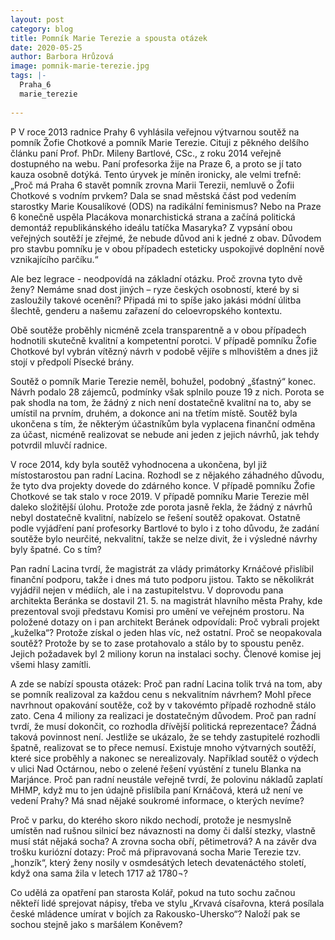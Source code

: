 ```yaml
---
layout: post
category: blog
title: Pomník Marie Terezie a spousta otázek 
date: 2020-05-25
author: Barbora Hrůzová
image: pomnik-marie-terezie.jpg
tags: |-
  Praha_6
  marie_terezie
  
---
```

P
V roce 2013 radnice Prahy 6 vyhlásila veřejnou výtvarnou soutěž na pomník Žofie Chotkové a pomník Marie Terezie.  Cituji z pěkného delšího článku paní Prof. PhDr. Mileny Bartlové, CSc., z roku 2014 veřejně dostupného na webu.  Paní profesorka žije na Praze 6, a proto se jí tato kauza osobně dotýká. Tento úryvek je míněn ironicky, ale velmi trefně:
 „Proč má Praha 6 stavět pomník zrovna Marii Terezii, nemluvě o Žofii Chotkové s vodním prvkem? Dala se snad městská část pod vedením starostky Marie Kousalíkové (ODS) na radikální feminismus? Nebo na Praze 6 konečně uspěla Placákova monarchistická strana a začíná politická demontáž republikánského ideálu tatíčka Masaryka? Z vypsání obou veřejných soutěží je zřejmé, že nebude důvod ani k jedné z obav. Důvodem pro stavbu pomníku je v obou případech esteticky uspokojivé doplnění nově vznikajícího parčíku.“ 
 
Ale bez legrace - neodpovídá na základní otázku. Proč zrovna tyto dvě ženy? Nemáme snad dost jiných – ryze českých osobností, které by si zasloužily takové ocenění? Připadá mi to spíše jako jakási módní úlitba šlechtě, genderu a našemu zařazení do celoevropského kontextu.

Obě soutěže proběhly nicméně zcela transparentně a v obou případech hodnotili skutečně kvalitní a kompetentní porotci. V případě pomníku Žofie Chotkové byl vybrán vítězný návrh v podobě vějíře s mlhovištěm a dnes již stojí v předpolí Písecké brány.

Soutěž o pomník Marie Terezie neměl, bohužel, podobný „šťastný“ konec. Návrh podalo 28 zájemců, podmínky však splnilo pouze 19 z nich. Porota se pak shodla na tom, že žádný z nich není dostatečně kvalitní na to, aby se umístil na prvním, druhém, a dokonce ani na třetím místě. Soutěž byla ukončena s tím, že některým účastníkům byla vyplacena finanční odměna za účast, nicméně realizovat se nebude ani jeden z jejich návrhů, jak tehdy potvrdil mluvčí radnice.  

V roce 2014, kdy byla soutěž vyhodnocena a ukončena, byl již místostarostou pan radní Lacina. Rozhodl se z nějakého záhadného důvodu, že tyto dva projekty dovede do zdárného konce. V případě pomníku Žofie Chotkové se tak stalo v roce 2019. 
V případě pomníku Marie Terezie měl daleko složitější úlohu. Protože zde porota jasně řekla, že žádný z návrhů nebyl dostatečně kvalitní, nabízelo se řešení soutěž opakovat. Ostatně podle vyjádření paní profesorky Bartlové to bylo i z toho důvodu, že zadání soutěže bylo neurčité, nekvalitní, takže se nelze divit, že i výsledné návrhy byly špatné. Co s tím?

Pan radní Lacina tvrdí, že magistrát za vlády primátorky Krnáčové přislíbil finanční podporu, takže i dnes má tuto podporu jistou. Takto se několikrát vyjádřil nejen v médiích, ale i na zastupitelstvu. V doprovodu pana architekta Beránka se dostavil 21. 5. na magistrát hlavního města Prahy, kde prezentoval svoji představu Komisi pro umění ve veřejném prostoru. Na položené dotazy on i pan architekt Beránek odpovídali: Proč vybrali projekt „kuželka“? Protože získal o jeden hlas víc, než ostatní. Proč se neopakovala soutěž? Protože by se to zase protahovalo a stálo by to spoustu peněz. 
Jejich požadavek byl 2 miliony korun na instalaci sochy. Členové komise jej všemi hlasy zamítli. 

A zde se nabízí spousta otázek:
Proč pan radní Lacina tolik trvá na tom, aby se pomník realizoval za každou cenu s nekvalitním návrhem? Mohl přece navrhnout opakování soutěže, což by v takovémto případě rozhodně stálo zato. Cena 4 miliony za realizaci je dostatečným důvodem.
Proč pan radní tvrdí, že musí dokončit, co rozhodla dřívější politická reprezentace? Žádná taková povinnost není. Jestliže se ukázalo, že se tehdy zastupitelé rozhodli špatně, realizovat se to přece nemusí. Existuje mnoho výtvarných soutěží, které sice proběhly a nakonec se nerealizovaly. Například soutěž o výdech v ulici Nad Octárnou, nebo o zelené řešení vyústění z tunelu Blanka na Marjánce. 
Proč pan radní neustále veřejně tvrdí, že polovinu nákladů zaplatí MHMP, když mu to jen údajně přislíbila paní Krnáčová, která už není ve vedení Prahy? Má snad nějaké soukromé informace, o kterých nevíme?

Proč v parku, do kterého skoro nikdo nechodí, protože je nesmyslně umístěn nad rušnou silnicí bez návaznosti na domy či další stezky, vlastně musí stát nějaká socha? A zrovna socha obří, pětimetrová?
A na závěr dva trošku kuriózní dotazy: 
Proč má připravovaná socha Marie Terezie tzv. „honzík“, který ženy nosily v osmdesátých letech devatenáctého století, když ona sama žila v letech 1717 až 1780¬?

Co udělá za opatření pan starosta Kolář, pokud na tuto sochu začnou někteří lidé sprejovat nápisy, třeba ve stylu „Krvavá císařovna, která posílala české mládence umírat v bojích za Rakousko-Uhersko“? Naloží pak se sochou stejně jako s maršálem Koněvem?


